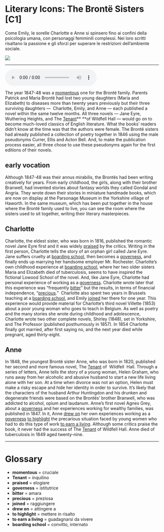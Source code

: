 # Literary Icons: The Brontë Sisters   [C1]

Come Emily, le sorelle Charlotte e Anne si spinsero fino ai confini della psicologia umana, con personaggi femminili complessi. Nei loro scritti risaltano la passione e gli sforzi per superare le restrizioni dell’ambiente sociale.

![](Literary%20Icons%20The%20Bront%C3%AB%20Sisters.jpg)

--------------

<div>
<audio controls autoplay>
    <source src="https://raw.githubusercontent.com/dartie/knowledge-base/main/English/SpeakUp/2023-07/Literary%20Icons%20The%20Bront%C3%AB%20Sisters.mp3" type="audio/mpeg">
</audio>
</div>


The year 1847-48 was a [momentous](## "cruciale") one for the Brontë family. Parents Patrick and Maria Brontë had lost two young daughters (Maria and Elizabeth) to diseases more than twenty years previously but their three surviving daughters —  Charlotte, Emily, and Anne — each published a novel within the same twelve months. All three novels — Jane Eyre, Wuthering Heights, and The [Tenant](## "inquilino")** **of Wildfell Hall — would go on to become much-loved classics of English literature. What the books’ readers didn’t know at the time was that the authors were female. The Brontë sisters had already published a collection of poetry together in 1846 using the male pseudonyms Currer, Ellis and Acton Bell. And, to make the publication process easier, all three chose to use these pseudonyms again for the first editions of their novels.

## early vocation
Although 1847-48 was their annus mirabilis, the Brontës had been writing creatively for years. From early childhood, the girls, along with their brother Branwell, had invented stories about fantasy worlds they called Gondal and Angria. They wrote down their stories in miniature handmade books, which are now on display at the Parsonage Museum in the Yorkshire village of Haworth. In the same museum, which has been put together in the house where the Brontë family used to live, you can see the room where the sisters used to sit together, writing their literary masterpieces.

## Charlotte
Charlotte, the eldest sister, who was born in 1816, published the romantic novel Jane Eyre first and it was widely [praised](## "elogiare") by the critics. Writing in the first person, Charlotte tells the story of an orphan girl called Jane Eyre. Jane suffers cruelty at [boarding school](## "convitto, internato"), then becomes a [governess](## "istitutrice"), and finally ends up marrying her handsome employer Mr. Rochester. Charlotte’s own childhood experience at [boarding school](## "convitto, internato"), where her two older sisters Maria and Elizabeth died of tuberculosis, seems to have inspired the fictional Lowood School of the novel. And, like Jane Eyre, Charlotte had personal experience of working as a [governess](## "istitutrice"). Charlotte wrote later that this experience was “frequently [bitter](## "amara")” but the results, in terms of financial independence, “[precious](## "preziosa").” 
Charlotte also spent two years in Brussels teaching at a [boarding school](## "convitto, internato"), and Emily [joined](## "raggiungere") her there for one year. This experience would provide material for Charlotte’s third novel Villette (1853) about a poor young woman who goes to teach in Belgium. As well as poetry and the many stories she wrote during childhood and adolescence, Charlotte wrote two other complete novels, Shirley (1848), set in Yorkshire, and The Professor (published posthumously in 1857). In 1854 Charlotte finally got married, after first saying no, and the next year died while pregnant, aged thirty-eight.

## Anne
In 1848, the youngest Brontë sister Anne, who was born in 1820, published her second and more famous novel, The [Tenant](## "inquilino") of  Wildfell  Hall. Through a series of letters, Anne tells the story of a young woman, Helen Graham, who runs away from her alcoholic and abusive husband to start a new life living alone with her son. At a time when divorce was not an option, Helen must make a risky escape and hide her identity in order to survive. It’s likely that the characters of the husband Arthur Huntingdon and his drunken and degenerate friends were based on the Brontës’ brother Branwell, who was addicted to alcohol, opium and laudanum. Anne’s first novel Agnes Grey, about a [governess](## "istitutrice") and her experiences working for wealthy families, was published in 1847. In it, Anne [drew on](## "attingere a") her own experiences working as a [governess](## "istitutrice") [to highlight](## "mettere in risalto") the precarious situation faced by young women who had to do this type of work [to earn a living](## "guadagnarsi da vivere"). Although some critics praise the book, it never had the success of The [Tenant](## "inquilino") of Wildfell Hall. Anne died of tuberculosis in 1849 aged twenty-nine. 

--------------

<div style = "display:block; clear:both; page-break-after:always;"></div>

# Glossary
* **momentous** = cruciale
* **Tenant** = inquilino
* **praised** = elogiare
* **governess** = istitutrice
* **bitter** = amara
* **precious** = preziosa
* **joined** = raggiungere
* **drew on** = attingere a
* **to highlight** = mettere in risalto
* **to earn a living** = guadagnarsi da vivere
* **boarding school** = convitto, internato
